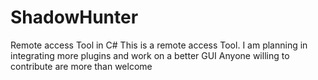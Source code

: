 # ShadowHunter
Remote access Tool in C#
This is a remote access Tool. I am planning in integrating more plugins and work on a better GUI
Anyone willing to contribute are more than welcome
